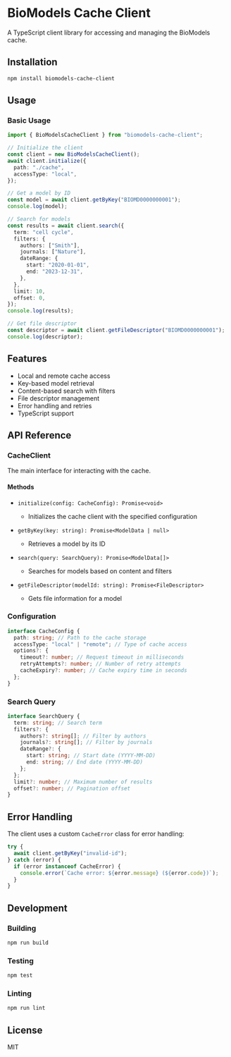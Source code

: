 # BioModels Cache Client

A TypeScript client library for accessing and managing the BioModels cache.

## Installation

```bash
npm install biomodels-cache-client
```

## Usage

### Basic Usage

```typescript
import { BioModelsCacheClient } from "biomodels-cache-client";

// Initialize the client
const client = new BioModelsCacheClient();
await client.initialize({
  path: "./cache",
  accessType: "local",
});

// Get a model by ID
const model = await client.getByKey("BIOMD0000000001");
console.log(model);

// Search for models
const results = await client.search({
  term: "cell cycle",
  filters: {
    authors: ["Smith"],
    journals: ["Nature"],
    dateRange: {
      start: "2020-01-01",
      end: "2023-12-31",
    },
  },
  limit: 10,
  offset: 0,
});
console.log(results);

// Get file descriptor
const descriptor = await client.getFileDescriptor("BIOMD0000000001");
console.log(descriptor);
```

## Features

- Local and remote cache access
- Key-based model retrieval
- Content-based search with filters
- File descriptor management
- Error handling and retries
- TypeScript support

## API Reference

### CacheClient

The main interface for interacting with the cache.

#### Methods

- `initialize(config: CacheConfig): Promise<void>`

  - Initializes the cache client with the specified configuration

- `getByKey(key: string): Promise<ModelData | null>`

  - Retrieves a model by its ID

- `search(query: SearchQuery): Promise<ModelData[]>`

  - Searches for models based on content and filters

- `getFileDescriptor(modelId: string): Promise<FileDescriptor>`
  - Gets file information for a model

### Configuration

```typescript
interface CacheConfig {
  path: string; // Path to the cache storage
  accessType: "local" | "remote"; // Type of cache access
  options?: {
    timeout?: number; // Request timeout in milliseconds
    retryAttempts?: number; // Number of retry attempts
    cacheExpiry?: number; // Cache expiry time in seconds
  };
}
```

### Search Query

```typescript
interface SearchQuery {
  term: string; // Search term
  filters?: {
    authors?: string[]; // Filter by authors
    journals?: string[]; // Filter by journals
    dateRange?: {
      start: string; // Start date (YYYY-MM-DD)
      end: string; // End date (YYYY-MM-DD)
    };
  };
  limit?: number; // Maximum number of results
  offset?: number; // Pagination offset
}
```

## Error Handling

The client uses a custom `CacheError` class for error handling:

```typescript
try {
  await client.getByKey("invalid-id");
} catch (error) {
  if (error instanceof CacheError) {
    console.error(`Cache error: ${error.message} (${error.code})`);
  }
}
```

## Development

### Building

```bash
npm run build
```

### Testing

```bash
npm test
```

### Linting

```bash
npm run lint
```

## License

MIT
